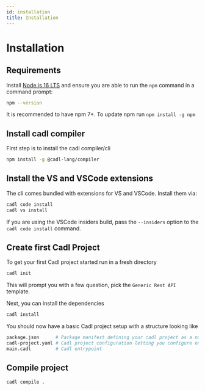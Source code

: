 ```yaml
---
id: installation
title: Installation
---
```


# Installation

## Requirements

Install [Node.js 16 LTS](https://nodejs.org/en/download/) and ensure you are able to run the `npm` command in a command prompt:

```bash
npm --version
```

It is recommended to have npm 7+. To update npm run `npm install -g npm`

## Install cadl compiler

First step is to install the cadl compiler/cli

```bash
npm install -g @cadl-lang/compiler
```

## Install the VS and VSCode extensions

The cli comes bundled with extensions for VS and VSCode. Install them via:

```bash
cadl code install
cadl vs install
```

If you are using the VSCode insiders build, pass the `--insiders` option to the `cadl code install` command.

## Create first Cadl Project

To get your first Cadl project started run in a fresh directory

```bash
cadl init
```

This will prompt you with a few question, pick the `Generic Rest API` template.

Next, you can install the dependencies

```bash
cadl install
```

You should now have a basic Cadl project setup with a structure looking like

```bash
package.json      # Package manifest defining your cadl project as a node package.
cadl-project.yaml # Cadl project configuration letting you configure emitters, emitter options, compiler options, etc.
main.cadl         # Cadl entrypoint
```

## Compile project

```bash
cadl compile .
```
